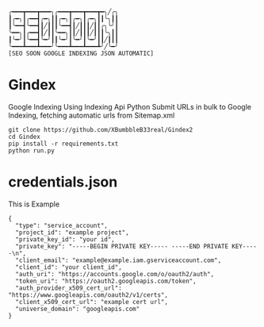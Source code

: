 <pre><code>
  
╭━━━┳━━━┳━━━╮╭━━━┳━━━┳━━━┳━╮╱╭╮
┃╭━╮┃╭━━┫╭━╮┃┃╭━╮┃╭━╮┃╭━╮┃┃╰╮┃┃
┃╰━━┫╰━━┫┃╱┃┃┃╰━━┫┃╱┃┃┃╱┃┃╭╮╰╯┃
╰━━╮┃╭━━┫┃╱┃┃╰━━╮┃┃╱┃┃┃╱┃┃┃╰╮┃┃
┃╰━╯┃╰━━┫╰━╯┃┃╰━╯┃╰━╯┃╰━╯┃┃╱┃┃┃
╰━━━┻━━━┻━━━╯╰━━━┻━━━┻━━━┻╯╱╰━╯
[SEO SOON GOOGLE INDEXING JSON AUTOMATIC]
</code></pre>
# Gindex
Google Indexing Using Indexing Api Python 
Submit URLs in bulk to Google Indexing, fetching automatic urls from Sitemap.xml
```
git clone https://github.com/XBumbbleB33real/Gindex2
cd Gindex
pip install -r requirements.txt
python run.py
```
# credentials.json
This is Example
```
{
  "type": "service_account",
  "project_id": "example project",
  "private_key_id": "your id",
  "private_key": "-----BEGIN PRIVATE KEY----- -----END PRIVATE KEY-----\n",
  "client_email": "example@example.iam.gserviceaccount.com",
  "client_id": "your client_id",
  "auth_uri": "https://accounts.google.com/o/oauth2/auth",
  "token_uri": "https://oauth2.googleapis.com/token",
  "auth_provider_x509_cert_url": "https://www.googleapis.com/oauth2/v1/certs",
  "client_x509_cert_url": "example cert url",
  "universe_domain": "googleapis.com"
}
```
